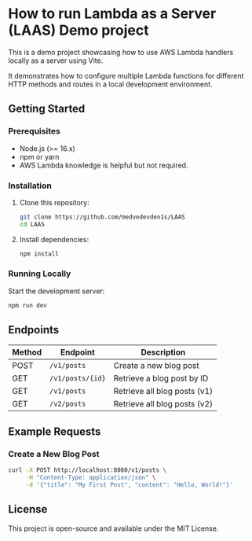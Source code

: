# How to run Lambda as a Server (LAAS) Demo project

This is a demo project showcasing how to use AWS Lambda handlers locally as a server using Vite.

It demonstrates how to configure multiple Lambda functions for different HTTP methods and routes in a local development environment.

## Getting Started

### Prerequisites

- Node.js (>= 16.x)
- npm or yarn
- AWS Lambda knowledge is helpful but not required.

### Installation

1. Clone this repository:

    ```bash
    git clone https://github.com/medvedevden1s/LAAS
    cd LAAS
    ```

2. Install dependencies:

    ```bash
    npm install
    ```

### Running Locally

Start the development server:

```bash
npm run dev
```


## Endpoints

| Method | Endpoint         | Description                            |
|--------|-------------------|----------------------------------------|
| POST   | `/v1/posts`       | Create a new blog post                |
| GET    | `/v1/posts/{id}`  | Retrieve a blog post by ID            |
| GET    | `/v1/posts`       | Retrieve all blog posts (v1)          |
| GET    | `/v2/posts`       | Retrieve all blog posts (v2)          |

## Example Requests

### Create a New Blog Post

```bash
curl -X POST http://localhost:8080/v1/posts \
     -H "Content-Type: application/json" \
     -d '{"title": "My First Post", "content": "Hello, World!"}'
```


## License
This project is open-source and available under the MIT License.